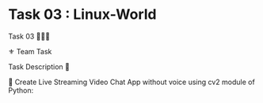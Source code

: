 # Task 03 : Linux-World

Task 03 👨🏻‍💻   

⚜️ Team Task

Task Description 📄  

📌 Create Live Streaming Video Chat App without voice using cv2 module of Python: 
